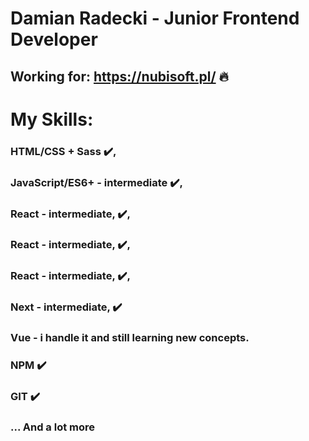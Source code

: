 # Damian Radecki - Junior Frontend Developer
## Working for: https://nubisoft.pl/ 🔥

# My Skills:
### HTML/CSS + Sass :heavy_check_mark:,
### JavaScript/ES6+ - intermediate :heavy_check_mark:,
### React - intermediate, :heavy_check_mark:,
### React - intermediate, :heavy_check_mark:,
### React - intermediate, :heavy_check_mark:,
### Next - intermediate, :heavy_check_mark: 
### Vue - i handle it and still learning new concepts. 
### NPM :heavy_check_mark: 
### GIT :heavy_check_mark: 
### ... And a lot more
